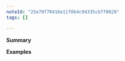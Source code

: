 ```yaml
---
noteId: "25e79f70416e11f0b4c94335cb7f8028"
tags: []

---
```


<!-- Thanks for submitting a pull request! Please provide enough information so that others can review your pull request. The two fields below are mandatory.-->

**Summary**

<!-- Explain the **motivation** for making this change. What problem does the pull request solve? -->

**Examples**

<!-- If this code fixes a bug or adds a new feature, provide an example demonstrating the change, unless you added a test. -->
